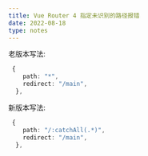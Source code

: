 ```yaml
---
title: Vue Router 4 指定未识别的路径报错
date: 2022-08-18
type: notes
---
```


老版本写法:

```ts
 {
    path: "*",
    redirect: "/main",
  },
```

新版本写法:

```ts
 {
    path: "/:catchAll(.*)",
    redirect: "/main",
  },
```

